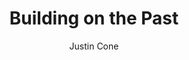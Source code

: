---
layout: resource
title: Building on the Past
published: true
weight: 1
featured: 7
image-full: /_assets/images/buildingonthepast-500.png
image-thumb: /images/buildingonthepast-200.png
topic: creativity
language: en
medium: video
permalink: /build-on-the-past/
blurb: Video explaining how creativity always builds on the past
downloadurl: https://archive.org/details/Justin_Cone_-_Building_On_The_Past_-_640x480
embed: <iframe src="https://archive.org/embed/Justin_Cone_-_Building_On_The_Past_-_640x480" width="640" height="480" frameborder="0" webkitallowfullscreen="true" mozallowfullscreen="true" allowfullscreen></iframe>
author: Justin Cone
license: CC BY 3.0
---